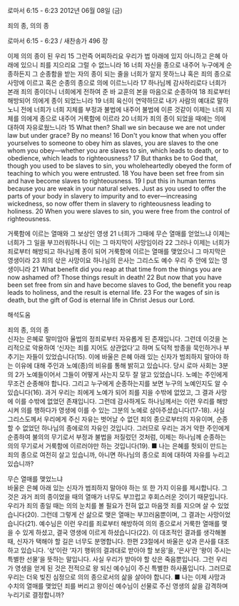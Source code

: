 로마서 6:15 - 6:23 
2012년 06월 08일 (금)

죄의 종, 의의 종



로마서 6:15 - 6:23 / 새찬송가 496 장


이제 의의 종이 된 우리
15 그런즉 어찌하리요 우리가 법 아래에 있지 아니하고 은혜 아래에 있으니 죄를 지으리요 그럴 수 없느니라 16 너희 자신을 종으로 내주어 누구에게 순종하든지 그 순종함을 받는 자의 종이 되는 줄을 너희가 알지 못하느냐 혹은 죄의 종으로 사망에 이르고 혹은 순종의 종으로 의에 이르느니라 17 하나님께 감사하리로다 너희가 본래 죄의 종이더니 너희에게 전하여 준 바 교훈의 본을 마음으로 순종하여 18 죄로부터 해방되어 의에게 종이 되었느니라 19 너희 육신이 연약하므로 내가 사람의 예대로 말하노니 전에 너희가 너희 지체를 부정과 불법에 내주어 불법에 이른 것같이 이제는 너희 지체를 의에게 종으로 내주어 거룩함에 이르라 20 너희가 죄의 종이 되었을 때에는 의에 대하여 자유로웠느니라
15 What then? Shall we sin because we are not under law but under grace? By no means! 16 Don't you know that when you offer yourselves to someone to obey him as slaves, you are slaves to the one whom you obey―whether you are slaves to sin, which leads to death, or to obedience, which leads to righteousness? 17 But thanks be to God that, though you used to be slaves to sin, you wholeheartedly obeyed the form of teaching to which you were entrusted. 18 You have been set free from sin and have become slaves to righteousness. 19 I put this in human terms because you are weak in your natural selves. Just as you used to offer the parts of your body in slavery to impurity and to ever―increasing wickedness, so now offer them in slavery to righteousness leading to holiness. 20 When you were slaves to sin, you were free from the control of righteousness.   

거룩함에 이르는 열매와 그 보상인 영생
21 너희가 그때에 무슨 열매를 얻었느냐 이제는 너희가 그 일을 부끄러워하나니 이는 그 마지막이 사망임이라 22 그러나 이제는 너희가 죄로부터 해방되고 하나님께 종이 되어 거룩함에 이르는 열매를 맺었으니 그 마지막은 영생이라 23 죄의 삯은 사망이요 하나님의 은사는 그리스도 예수 우리 주 안에 있는 영생이니라
21 What benefit did you reap at that time from the things you are now ashamed of? Those things result in death! 22 But now that you have been set free from sin and have become slaves to God, the benefit you reap leads to holiness, and the result is eternal life. 23 For the wages of sin is death, but the gift of God is eternal life in Christ Jesus our Lord.

해석도움





죄의 종, 의의 종  
신자는 은혜로 말미암아 율법의 정죄로부터 자유롭게 된 존재입니다. 그런데 이것을 논리적으로 악용하여 ‘신자는 죄를 지어도 상관없다’고 하며 도덕적 방종을 묵인하거나 부추기는 자들이 있었습니다(15). 이에 바울은 은혜 아래 있는 신자가 범죄하지 말아야 하는 이유에 대해 주인과 노예(종)의 비유를 통해 밝히고 있습니다. 당시 로마 사회는 3분의 2가 노예들이어서 그들이 어떻게 사는지 모두 잘 알고 있었습니다. 노예는 주인에게 무조건 순종해야 합니다. 그리고 누구에게 순종하는지를 보면 누구의 노예인지도 알 수 있습니다(16). 과거 우리는 죄에게 노예가 되어 죄를 지을 수밖에 없었고, 그 결과 사망에 이를 수밖에 없었던 존재입니다. 그런데 감사하게도 하나님께서는 이런 우리를 해방시켜 의를 행하다가 영생에 이를 수 있는 그분의 노예로 삼아주셨습니다(17-18). 사실 그리스도께서 우리에게 주신 자유는 벗어날 수 없던 죄의 종으로부터의 자유이며, 순종할 수 없었던 하나님의 종에로의 자유인 것입니다. 그러므로 우리는 과거 악한 주인에게 순종하여 불의의 무기로서 부정과 불법을 저질렀던 것처럼, 이제는 하나님께 순종하는 의의 무기로서 거룩함에 이르러야만 하는 것입니다(19).
■ 나는 은혜를 헛되이 만드는 죄의 종으로 여전히 살고 있습니까, 아니면 하나님의 종으로 죄에 대하여 자유를 누리고 있습니까?

무슨 열매를 맺었느냐  
바울은 은혜 아래 있는 신자가 범죄하지 말아야 하는 또 한 가지 이유를 제시합니다. 그것은 과거 죄의 종이었을 때의 열매가 너무도 부끄럽고 후회스러운 것이기 때문입니다. 우리가 죄의 종일 때는 의의 눈치를 볼 필요가 전혀 없고 마음껏 죄를 지으며 살 수 있었습니다(20). 그런데 그렇게 산 삶으로 맺은 열매는 부끄러움뿐이며, 그 결과는 사망이었습니다(21). 예수님은 이런 우리를 죄로부터 해방하여 의의 종으로서 거룩한 열매를 맺을 수 있게 하셨고, 결국 영생에 이르게 하셨습니다(22). 이 대조적인 결과를 생각해볼 때, 신자가 택해야 할 길은 너무도 분명합니다. 한편 23절에서 바울은 삯과 은사를 대조하고 있습니다. ‘삯’이란 ‘자기 행위의 결과대로 받아야 할 보응’을, ‘은사’란 ‘왕이 주시는 특별한 선물’을 뜻하는 말입니다. 사실 우리가 받아야 할 삯은 죽음뿐입니다. 그런 우리가 영생을 얻게 된 것은 전적으로 왕 되신 예수님이 주신 특별한 하사품입니다. 그러므로 우리는 더욱 빚진 심정으로 의의 종으로서의 삶을 살아야 합니다.
■ 나는 이제 사망과 수치의 열매를 맺었던 죄를 버리고 왕이신 예수님이 선물로 주신 영생의 삶을 감격하며 누리기로 결정합니까?